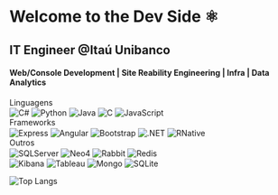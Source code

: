 # Welcome to the Dev Side ⚛️
## IT Engineer @Itaú Unibanco

#### Web/Console Development | Site Reability Engineering | Infra | Data Analytics

<div style="display: inline_block">
  Linguagens
  <br/>
  <img align="center" alt="C#" src="https://img.shields.io/badge/C%23-239120?style=for-the-badge&logo=c-sharp&logoColor=white" />
  <img align="center" alt="Python" src="https://img.shields.io/badge/Python-3776AB?style=for-the-badge&logo=python&logoColor=white(https://img.shields.io/badge/Python-14354C?style=for-the-badge&logo=python&logoColor=white)" />
  <img align="center" alt="Java" src="https://img.shields.io/badge/Java-ED8B00?style=for-the-badge&logo=openjdk&logoColor=white" />
  <img align="center" alt="C" src="https://img.shields.io/badge/C-00599C?style=for-the-badge&logo=c&logoColor=white" />
  <img align="center" alt="JavaScript" src="https://img.shields.io/badge/JavaScript-F7DF1E?style=for-the-badge&logo=javascript&logoColor=black" />
  <br/>
</div>
<div style="display: inline_block">
  Frameworks
  <br/>
  <img align="center" alt="Express" src="https://img.shields.io/badge/Express.js-404D59?style=for-the-badge" />
  <img align="center" alt="Angular" src="https://img.shields.io/badge/Angular-DD0031?style=for-the-badge&logo=angular&logoColor=white" />
  <img align="center" alt="Bootstrap" src="https://img.shields.io/badge/Bootstrap-563D7C?style=for-the-badge&logo=bootstrap&logoColor=white" />
  <img align="center" alt=".NET" src="https://img.shields.io/badge/.NET-5C2D91?style=for-the-badge&logo=.net&logoColor=white" />
  <img align="center" alt="RNative" src="https://img.shields.io/badge/React_Native-20232A?style=for-the-badge&logo=react&logoColor=61DAFB" />
  <br/>
</div>
<div style="display: inline_block">
  Outros
  <br/>
  <img align="center" alt="SQLServer" src="https://img.shields.io/badge/Microsoft%20SQL%20Server-CC2927?style=for-the-badge&logo=microsoft%20sql%20server&logoColor=white" />
  <img align="center" alt="Neo4" src="https://img.shields.io/badge/Neo4j-018bff?style=for-the-badge&logo=neo4j&logoColor=white" />
  <img align="center" alt="Rabbit" src="https://img.shields.io/badge/rabbitmq-%23FF6600.svg?&style=for-the-badge&logo=rabbitmq&logoColor=white" />
  <img align="center" alt="Redis" src="https://img.shields.io/badge/redis-%23DD0031.svg?&style=for-the-badge&logo=redis&logoColor=white" />
  <br/>
  <img align="center" alt="Kibana" src="https://img.shields.io/badge/Kibana-005571?style=for-the-badge&logo=Kibana&logoColor=white" />
  <img align="center" alt="Tableau" src="https://img.shields.io/badge/Tableau-E97627?style=for-the-badge&logo=Tableau&logoColor=white" />
  <img align="center" alt="Mongo" src="https://img.shields.io/badge/MongoDB-4EA94B?style=for-the-badge&logo=mongodb&logoColor=white" />
  <img align="center" alt="SQLite" src="https://img.shields.io/badge/SQLite-07405E?style=for-the-badge&logo=sqlite&logoColor=white" />
  <br/>
</div>

  
![Top Langs](https://github-readme-stats.vercel.app/api/top-langs/?username=srtamy&langs_count=8&title_color=000000)

